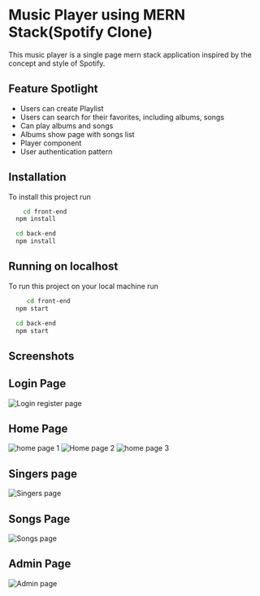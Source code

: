 # Music Player using MERN Stack(Spotify Clone)

This music player is a single page mern stack  application inspired by the concept and style of Spotify.




## Feature Spotlight

- Users can create Playlist
- Users can search for their favorites, including albums, songs
- Can play albums and songs
- Albums show page with songs list
- Player component
- User authentication pattern

## Installation

To install this project run

```bash
    cd front-end
  npm install

  cd back-end
  npm install

```

## Running on localhost

To run this project on your local machine run

```bash
     cd front-end
  npm start

  cd back-end
  npm start

```
## Screenshots

## Login Page
![Login   register page](https://user-images.githubusercontent.com/73175318/131574438-51da2d01-b2e7-45cc-94e2-e10e25a3b4e0.jpeg)

## Home Page
![home page 1](https://user-images.githubusercontent.com/73175318/131574454-4670ef24-dcb4-4ee9-8ec5-7a3aae6dc078.jpeg)
![Home page 2](https://user-images.githubusercontent.com/73175318/131574444-bd4eb9e1-8f02-43b0-a6a9-2c2d37910ce6.jpeg)
![home page 3](https://user-images.githubusercontent.com/73175318/131575513-d9c3c4dd-daeb-4324-b64b-9e6379199f7c.jpeg)

## Singers page
![Singers page](https://user-images.githubusercontent.com/73175318/131574442-cf8b76ab-2bff-4935-aa7c-3870571680ce.jpeg)

## Songs Page
![Songs page](https://user-images.githubusercontent.com/73175318/131574432-d6b8dffa-ddcc-4a89-8a69-9650d2b2fe90.jpeg)

## Admin Page
![Admin page](https://user-images.githubusercontent.com/73175318/131574451-482e9d3d-e27e-48d7-97c5-1df8e084a599.jpeg)

  
